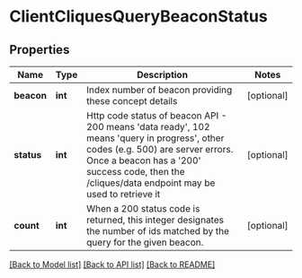 # ClientCliquesQueryBeaconStatus

## Properties
Name | Type | Description | Notes
------------ | ------------- | ------------- | -------------
**beacon** | **int** | Index number of beacon providing these concept details  | [optional] 
**status** | **int** | Http code status of beacon API - 200 means &#39;data ready&#39;, 102 means &#39;query in progress&#39;, other codes (e.g. 500) are server errors. Once a beacon has a &#39;200&#39; success code, then the /cliques/data  endpoint may be used to retrieve it  | [optional] 
**count** | **int** | When a 200 status code is returned, this integer designates  the number of ids matched by the query for the given beacon.  | [optional] 

[[Back to Model list]](../README.md#documentation-for-models) [[Back to API list]](../README.md#documentation-for-api-endpoints) [[Back to README]](../README.md)


